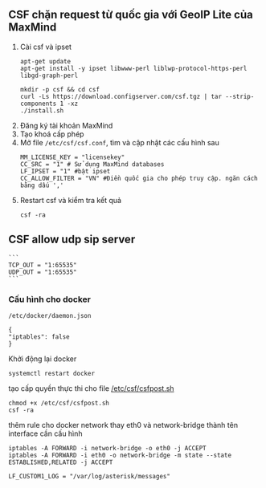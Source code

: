 ## CSF chặn request từ quốc gia với GeoIP Lite của MaxMind
1. Cài csf và ipset
    ```
    apt-get update
    apt-get install -y ipset libwww-perl liblwp-protocol-https-perl libgd-graph-perl

    mkdir -p csf && cd csf
    curl -Ls https://download.configserver.com/csf.tgz | tar --strip-components 1 -xz
    ./install.sh
    ```
2. Đăng ký tài khoản MaxMind 
3. Tạo khoá cấp phép
4. Mở file `/etc/csf/csf.conf`, tìm và cập nhật các cấu hình sau
    ```
    MM_LICENSE_KEY = "licensekey"
    CC_SRC = "1" # Sử dụng MaxMind databases
    LF_IPSET = "1" #bật ipset
    CC_ALLOW_FILTER = "VN" #Điền quốc gia cho phép truy cập. ngăn cách bằng dấu ','

    ```
5. Restart csf và kiểm tra kết quả
    ```
    csf -ra
    ```

## CSF allow udp sip server
    ```
    TCP_OUT = "1:65535"
    UDP_OUT = "1:65535"
    ```
### Cấu hình cho docker

`/etc/docker/daemon.json`
```
{
"iptables": false
}
```
Khởi động lại docker
```
systemctl restart docker
```

tạo cấp quyền thực thi cho file [/etc/csf/csfpost.sh](csfpost.sh)
```
chmod +x /etc/csf/csfpost.sh
csf -ra
```
thêm rule cho docker network thay eth0 và network-bridge thành tên interface cần cấu hình

```
iptables -A FORWARD -i network-bridge -o eth0 -j ACCEPT
iptables -A FORWARD -i eth0 -o network-bridge -m state --state ESTABLISHED,RELATED -j ACCEPT
```

```
LF_CUSTOM1_LOG = "/var/log/asterisk/messages"

```
